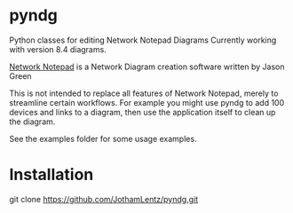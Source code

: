 # pyndg
Python classes for editing Network Notepad Diagrams
Currently working with version 8.4 diagrams.

[Network Notepad](http://www.networknotepad.com/index.shtml) is a Network Diagram creation software written by Jason Green

This is not intended to replace all features of Network Notepad, merely to streamline certain workflows.
For example you might use pyndg to add 100 devices and links to a diagram, then use the application itself to clean up the diagram.

See the examples folder for some usage examples.

# Installation
git clone https://github.com/JothamLentz/pyndg.git
